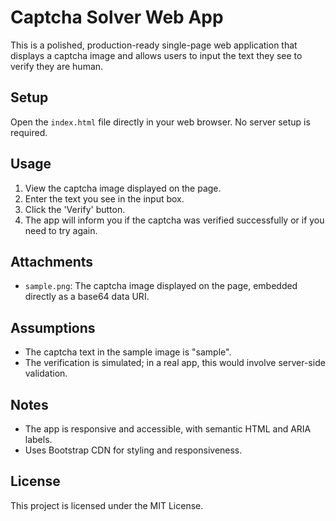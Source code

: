 # Captcha Solver Web App

This is a polished, production-ready single-page web application that displays a captcha image and allows users to input the text they see to verify they are human.

## Setup

Open the `index.html` file directly in your web browser. No server setup is required.

## Usage

1. View the captcha image displayed on the page.
2. Enter the text you see in the input box.
3. Click the 'Verify' button.
4. The app will inform you if the captcha was verified successfully or if you need to try again.

## Attachments

- `sample.png`: The captcha image displayed on the page, embedded directly as a base64 data URI.

## Assumptions

- The captcha text in the sample image is "sample".
- The verification is simulated; in a real app, this would involve server-side validation.

## Notes

- The app is responsive and accessible, with semantic HTML and ARIA labels.
- Uses Bootstrap CDN for styling and responsiveness.

## License

This project is licensed under the MIT License.
